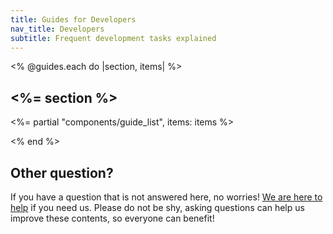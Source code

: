 ```yaml
---
title: Guides for Developers
nav_title: Developers
subtitle: Frequent development tasks explained
---
```


<% @guides.each do |section, items| %>

## <%= section %>

<%= partial "components/guide_list", items: items %>

<% end %>

## Other question?

If you have a question that is not answered here, no worries! [We are here to help][get-help] if you need us. Please do not be shy, asking questions can help us improve these contents, so everyone can benefit!

[get-help]: <%= url_to("site", "get_help") %>
